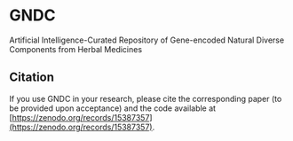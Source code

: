# GNDC
Artificial Intelligence-Curated Repository of Gene-encoded Natural Diverse Components from Herbal Medicines

## Citation
If you use GNDC in your research, please cite the corresponding paper (to be provided upon acceptance) and the code available at [https://zenodo.org/records/15387357](https://zenodo.org/records/15387357).
